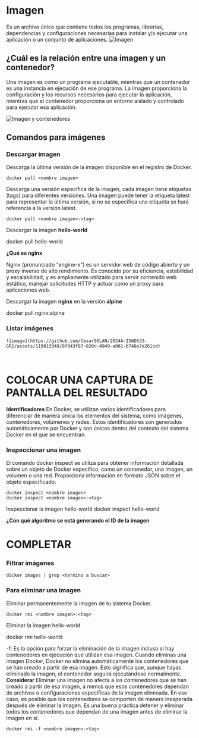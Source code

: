 # Imagen
Es un archivo único que contiene todos los programas, librerías, dependencias y configuraciones necesarias para instalar y/o ejecutar una aplicación o un conjunto de aplicaciones.
![Imagen](imagenes/imagen.PNG)


## ¿Cuál es la relación entre una imagen y un contenedor? 
Una imagen es como un programa ejecutable, mientras que un contenedor es una instancia en ejecución de ese programa. La imagen proporciona la configuración y los recursos necesarios para ejecutar la aplicación, mientras que el contenedor proporciona un entorno aislado y controlado para ejecutar esa aplicación.

![Imagen y contenedores](imagenes/imagenYcontenedores.JPG)
## Comandos para imágenes

### Descargar imagen
Descarga la última versión de la imagen disponible en el registro de Docker.

```
docker pull <nombre imagen> 
```

Descarga una versión específica de la imagen, cada imagen tiene etiquetas (tags) para diferentes versiones.
Una imagen puede tener la etiqueta latest para representar la última versión, si no se especifica una etiqueta se hará referencia a la versión latest.

```
docker pull <nombre imagen>:<tag>
```

Descargar la imagen **hello-world**

docker pull hello-world 

**¿Qué es nginx**

Nginx (pronunciado "engine-x") es un servidor web de código abierto y un proxy inverso de alto rendimiento. Es conocido por su eficiencia, estabilidad y escalabilidad, y es ampliamente utilizado para servir contenido web estático, manejar solicitudes HTTP y actuar como un proxy para aplicaciones web.

Descargar la imagen  **nginx** en la versión **alpine**

docker pull nginx:alpine

### Listar imágenes

```
![image](https://github.com/Cesar96LAN/2024A-ISWD633-GR1/assets/119013340/8f343f87-020c-4949-a061-b746e7e261cd)



```

# COLOCAR UNA CAPTURA DE PANTALLA DEL RESULTADO 

**Identificadores**
En Docker, se utilizan varios identificadores para diferenciar de manera única los elementos del sistema, como imágenes, contenedores, volúmenes y redes. Estos identificadores son generados automáticamente por Docker y son únicos dentro del contexto del sistema Docker en el que se encuentran. 

### Inspeccionar una imagen
El comando docker inspect se utiliza para obtener información detallada sobre un objeto de Docker específico, como un contenedor, una imagen, un volumen o una red.  Proporciona información en formato JSON sobre el objeto especificado.

```
docker inspect <nombre imagen>
docker inspect <nombre imagen>:<tag>
```

Inspeccionar la imagen hello-world 
docker inspect hello-world

**¿Con qué algoritmo se está generando el ID de la imagen**
# COMPLETAR

### Filtrar imágenes

```
docker images | grep <termino a buscar>

```

### Para eliminar una imagen

Eliminar permanentemente la imagen de tu sistema Docker.

```
docker rmi <nombre imagen>:<tag>
```

Eliminar la imagen hello-world

docker rmi hello-world:<tag>

-f: Es la opción para forzar la eliminación de la imagen incluso si hay contenedores en ejecución que utilizan esa imagen.
Cuando eliminas una imagen Docker, Docker no elimina automáticamente los contenedores que se han creado a partir de esa imagen. Esto significa que, aunque hayas eliminado la imagen, el contenedor seguirá ejecutándose normalmente.  
**Considerar**
Eliminar una imagen no afecta a los contenedores que se han creado a partir de esa imagen, a menos que esos contenedores dependan de archivos o configuraciones específicas de la imagen eliminada. En ese caso, es posible que los contenedores se comporten de manera inesperada después de eliminar la imagen.
Es una buena práctica detener y eliminar todos los contenedores que dependan de una imagen antes de eliminar la imagen en sí.

```
docker rmi -f <nombre imagen>:<tag>
```

